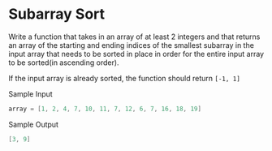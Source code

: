 # Subarray Sort

Write a function that takes in an array of at least 2 integers and that returns an array of the starting and ending indices of the smallest subarray in the input array that needs to be sorted in place in order for the entire input array to be sorted(in ascending order).

If the input array is already sorted, the function should return `[-1, 1]`

Sample Input

```go
array = [1, 2, 4, 7, 10, 11, 7, 12, 6, 7, 16, 18, 19]
```

Sample Output

```go
[3, 9]
```
